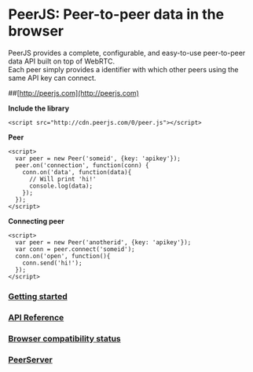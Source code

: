 # PeerJS: Peer-to-peer data in the browser #

PeerJS provides a complete, configurable, and easy-to-use peer-to-peer data API built on top of WebRTC.   
Each peer simply provides a identifier with which other peers using the same API key can connect.

##[http://peerjs.com](http://peerjs.com)


**Include the library**

    <script src="http://cdn.peerjs.com/0/peer.js"></script>

**Peer**

    <script>
      var peer = new Peer('someid', {key: 'apikey'});
      peer.on('connection', function(conn) {
        conn.on('data', function(data){
          // Will print 'hi!'
          console.log(data);
        });
      });
    </script>

**Connecting peer**

    <script>
      var peer = new Peer('anotherid', {key: 'apikey'});
      var conn = peer.connect('someid');
      conn.on('open', function(){
        conn.send('hi!');
      }); 
    </script>


### [Getting started](http://peerjs.com/start)

### [API Reference](https://github.com/peers/peerjs/blob/master/docs/api.md)

### [Browser compatibility status](http://peerjs.com/status)

### [PeerServer](https://github.com/peers/peerjs-server)




